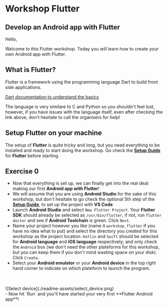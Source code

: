 # Workshop Flutter

## Develop an Android app with Flutter

Hello,

Welcome to this Flutter workshop. Today you will learn how to create your own Android app with Flutter.

## What is Flutter?

Flutter is a framework using the programming language Dart to build front side applications.

[Dart documentation to understand the basics](https://dart.dev/language)

The language is very similare to C and Python so you shouldn't feel lost, however, if you have issues with the language itself, even after checking the link above, don't hesitate to call the organisers for help!

## Setup Flutter on your machine

The setup of **Flutter** is quite tricky and long, but you need everything to be installed and ready to start doing the workshop. Go check the **[Setup Guide](./Setup.md)** for **Flutter** before starting.

## Exercise 0

- Now that everything is set up, we can finally get into the real deal: making our first **Android app with Flutter**!
- We will assume that you are using **Android Studio** for the sake of this workshop, but don't hesitate to go check the optional 5th step of the **[Setup Guide](./Setup.md)**, to set up the project with **VS Code**
- Launch **Android Studio** and select `New Flutter Project`. Your **Flutter SDK** should already be selected as `/usr/bin/flutter`, if not, run `flutter doctor` and see if **Android Toolchain** is green. Click `Next`.
- Name your project however you like (name it `workshop_flutter` if you have no idea what to put) and select the directory you created for this workshop as the project location. `Kotlin` and `Swift` should be selected for **Android language** and **iOS language** respectively; and only check the `Android` box (we don't need the other plateforms for this workshop, but you can keep them if you don't mind wasting space on your disk). Click `Create`.
- Select your **Android emulator** or your **Android device** in the top right hand corner to indicate on which plateform to launch the program.
<br/>
<br/>
![Select device](./readme-assets/select_device.png)
<br/>
- Now hit `Run` and you'll have started your very first **Flutter Android app**!
